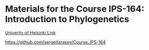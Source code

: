 # Materials for the Course IPS-164: Introduction to Phylogenetics
 
 [Univerity of Helsinki Link](https://studies.helsinki.fi/courses/cur/hy-opt-cur-2223-5fa6d34a-798a-41ce-af6e-ac0ea3c2955e)
 
 https://github.com/sergeitarasov/Course_IPS-164

